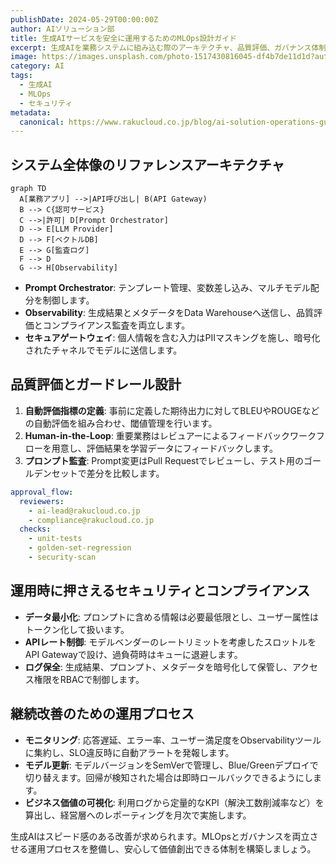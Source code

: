 ```yaml
---
publishDate: 2024-05-29T00:00:00Z
author: AIソリューション部
title: 生成AIサービスを安全に運用するためのMLOps設計ガイド
excerpt: 生成AIを業務システムに組み込む際のアーキテクチャ、品質評価、ガバナンス体制を解説し、継続的な改善を実現するための設計手法をまとめました。
image: https://images.unsplash.com/photo-1517430816045-df4b7de11d1d?auto=format&fit=crop&w=2070&q=80
category: AI
tags:
  - 生成AI
  - MLOps
  - セキュリティ
metadata:
  canonical: https://www.rakucloud.co.jp/blog/ai-solution-operations-guide
---
```


## システム全体像のリファレンスアーキテクチャ

```mermaid
graph TD
  A[業務アプリ] -->|API呼び出し| B(API Gateway)
  B --> C{認可サービス}
  C -->|許可| D[Prompt Orchestrator]
  D --> E[LLM Provider]
  D --> F[ベクトルDB]
  E --> G[監査ログ]
  F --> D
  G --> H[Observability]
```

- **Prompt Orchestrator**: テンプレート管理、変数差し込み、マルチモデル配分を制御します。
- **Observability**: 生成結果とメタデータをData Warehouseへ送信し、品質評価とコンプライアンス監査を両立します。
- **セキュアゲートウェイ**: 個人情報を含む入力はPIIマスキングを施し、暗号化されたチャネルでモデルに送信します。

## 品質評価とガードレール設計

1. **自動評価指標の定義**: 事前に定義した期待出力に対してBLEUやROUGEなどの自動評価を組み合わせ、閾値管理を行います。
2. **Human-in-the-Loop**: 重要業務はレビュアーによるフィードバックワークフローを用意し、評価結果を学習データにフィードバックします。
3. **プロンプト監査**: Prompt変更はPull Requestでレビューし、テスト用のゴールデンセットで差分を比較します。

```yaml
approval_flow:
  reviewers:
    - ai-lead@rakucloud.co.jp
    - compliance@rakucloud.co.jp
  checks:
    - unit-tests
    - golden-set-regression
    - security-scan
```

## 運用時に押さえるセキュリティとコンプライアンス

- **データ最小化**: プロンプトに含める情報は必要最低限とし、ユーザー属性はトークン化して扱います。
- **APIレート制御**: モデルベンダーのレートリミットを考慮したスロットルをAPI Gatewayで設け、過負荷時はキューに退避します。
- **ログ保全**: 生成結果、プロンプト、メタデータを暗号化して保管し、アクセス権限をRBACで制御します。

## 継続改善のための運用プロセス

- **モニタリング**: 応答遅延、エラー率、ユーザー満足度をObservabilityツールに集約し、SLO違反時に自動アラートを発報します。
- **モデル更新**: モデルバージョンをSemVerで管理し、Blue/Greenデプロイで切り替えます。回帰が検知された場合は即時ロールバックできるようにします。
- **ビジネス価値の可視化**: 利用ログから定量的なKPI（解決工数削減率など）を算出し、経営層へのレポーティングを月次で実施します。

生成AIはスピード感のある改善が求められます。MLOpsとガバナンスを両立させる運用プロセスを整備し、安心して価値創出できる体制を構築しましょう。
